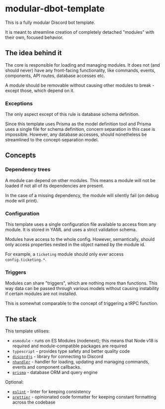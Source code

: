 # modular-dbot-template

This is a fully modular Discord bot template.

It is meant to streamline creation of completely detached "modules" with their own, focused behavior.

## The idea behind it

The core is responsible for loading and managing modules.
It does not (and should never) have any front-facing functionality, like commands, events, components, API routes, database accesses etc.

A module should be removable without causing other modules to break - except those, which depend on it.

### Exceptions

The only aspect except of this rule is database schema definition.

Since this template uses Prisma as the model definition tool and Prisma uses a single file for schema definition, concern separation in this case is impossible.
However, any database accesses, should nonetheless be streamlined to the concept-separation model.

## Concepts

### Dependency trees

A module can depend on other modules. This means a module will not be loaded if not all of its dependencies are present.

In the case of a missing dependency, the module will silently fail (on debug mode will print).

### Configuration

This template uses a single configuration file available to access from any module. It is stored in YAML and uses a strict validation schema.

Modules have access to the whole config. However, semantically, should only access properties nested in the object named by the module id.

For example, a `ticketing` module should only ever access `config.ticketing.*`.

### Triggers

Modules can share "triggers", which are nothing more than functions. This way data can be passed through various models without causing instability if certain modules are not installed.

This is somewhat comparable to the concept of triggering a tRPC function.

## The stack

This template utilises:

- `esmodule` - runs on ES Modules (nodenext); this means that Node v18 is required and module-compatible packages are required
- `typescript` - provides type safety and better quality code
- [`discordjs`](https://github.com/discordjs/discord.js) - library for connecting to Discord
- [`nhandler`](https://github.com/nortex-dev/nhandler) - handler for loading, updating and managing commands, events and component callbacks.
- [`prisma`](https://github.com/prisma/prisma) - database ORM and query engine

Optional:

- [`eslint`](https://eslint.org/) - linter for keeping consistency
- [`prettier`](https://prettier.io/) - opinionated code formatter for keeping constant formatting across the codebase
